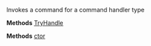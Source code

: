 Invokes a command for a command handler type

**Methods**
[TryHandle](Bifrost.Commands.ICommandHandlerInvoker.TryHandle)


**Methods**
[ctor](Bifrost.Commands.CommandHandlerForTypeInvoker.ctor)
